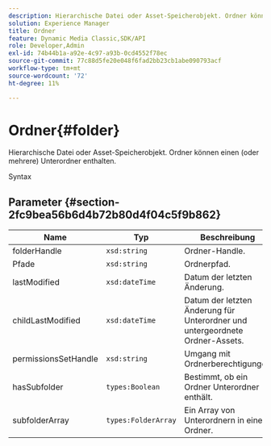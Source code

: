 ```yaml
---
description: Hierarchische Datei oder Asset-Speicherobjekt. Ordner können einen (oder mehrere) Unterordner enthalten.
solution: Experience Manager
title: Ordner
feature: Dynamic Media Classic,SDK/API
role: Developer,Admin
exl-id: 74b44b1a-a92e-4c97-a93b-0cd4552f78ec
source-git-commit: 77c88d5fe20e048f6fad2bb23cb1abe090793acf
workflow-type: tm+mt
source-wordcount: '72'
ht-degree: 11%

---
```


# Ordner{#folder}

Hierarchische Datei oder Asset-Speicherobjekt. Ordner können einen (oder mehrere) Unterordner enthalten.

Syntax

## Parameter {#section-2fc9bea56b6d4b72b80d4f04c5f9b862}

| Name | Typ | Beschreibung |
|---|---|---|
| folderHandle | `xsd:string` | Ordner-Handle. |
| Pfade | `xsd:string` | Ordnerpfad. |
| lastModified | `xsd:dateTime` | Datum der letzten Änderung. |
| childLastModified | `xsd:dateTime` | Datum der letzten Änderung für Unterordner und untergeordnete Ordner-Assets. |
| permissionsSetHandle | `xsd:string` | Umgang mit Ordnerberechtigungen |
| hasSubfolder | `types:Boolean` | Bestimmt, ob ein Ordner Unterordner enthält. |
| subfolderArray | `types:FolderArray` | Ein Array von Unterordnern in einem Ordner. |
